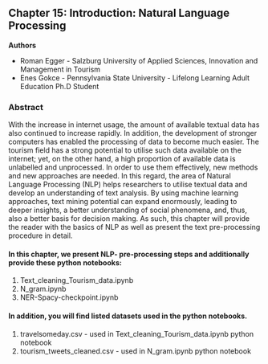 ## Chapter 15: Introduction: Natural Language Processing
**Authors**
* Roman Egger - Salzburg University of Applied Sciences, Innovation and Management in Tourism
* Enes Gokce - Pennsylvania State University - Lifelong Learning Adult Education Ph.D Student

### Abstract

With the increase in internet usage, the amount of available textual data has also continued to increase rapidly. In addition, the development of stronger computers has enabled the processing of data to become much easier. The tourism field has a strong potential to utilise such data available on the internet; yet, on the other hand, a high proportion of available data is unlabelled and unprocessed. In order to use them effectively, new methods and new approaches are needed. In this regard, the area of Natural Language Processing (NLP) helps researchers to utilise textual data and develop an understanding of text analysis. By using machine learning approaches, text mining potential can expand enormously, leading to deeper insights, a better understanding of social phenomena, and, thus, also a better basis for decision making. As such, this chapter will provide the reader with the basics of NLP as well as present the text pre-processing procedure in detail.

#### In this chapter, we present NLP- pre-processing steps and additionally provide these python notebooks: 
1) Text_cleaning_Tourism_data.ipynb
2) N_gram.ipynb
3) NER-Spacy-checkpoint.ipynb

#### In addition, you will find listed datasets used in the python notebooks.
1) travelsomeday.csv - used in Text_cleaning_Tourism_data.ipynb python notebook
2) tourism_tweets_cleaned.csv - used in N_gram.ipynb python notebook



